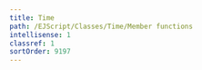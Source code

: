 ```yaml
---
title: Time
path: /EJScript/Classes/Time/Member functions
intellisense: 1
classref: 1
sortOrder: 9197
---
```






